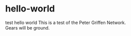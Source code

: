 # hello-world
test hello world
This is a test of the Peter Griffen Network.  
Gears will be ground. 
